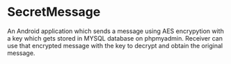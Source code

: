# SecretMessage
An Android application which sends a message using AES encrypytion with a key which gets stored in MYSQL database on phpmyadmin. Receiver can use that encrypted message with the key to decrypt and obtain the original message.
